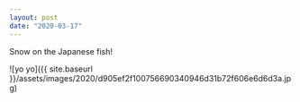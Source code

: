 ```yaml
---
layout: post
date: "2020-03-17"
---
```


Snow on the Japanese fish!

![yo yo]({{ site.baseurl }}/assets/images/2020/d905ef2f100756690340946d31b72f606e6d6d3a.jpg)
